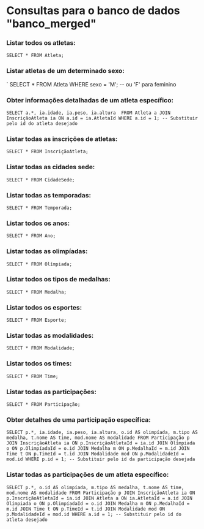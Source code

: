 # Consultas  para o banco de dados "banco_merged"

### Listar todos os atletas:
`
SELECT * FROM Atleta;
`

### Listar atletas de um determinado sexo:
`
SELECT * FROM Atleta WHERE sexo = 'M'; -- ou 'F' para feminino

### Obter informações detalhadas de um atleta específico:
`
SELECT a.*, ia.idade, ia.peso, ia.altura 
FROM Atleta a
JOIN InscriçãoAtleta ia ON a.id = ia.AtletaId
WHERE a.id = 1; -- Substituir pelo id do atleta desejado
`

### Listar todas as inscrições de atletas:
`
SELECT * FROM InscriçãoAtleta;
`

### Listar todas as cidades sede:
`
SELECT * FROM CidadeSede;
`

### Listar todas as temporadas:
`
SELECT * FROM Temporada;
`

### Listar todos os anos:
`
SELECT * FROM Ano;
`

### Listar todas as olimpíadas:
`
SELECT * FROM Olímpiada;
`

### Listar todos os tipos de medalhas:
`
SELECT * FROM Medalha;
`

### Listar todos os esportes:
`
SELECT * FROM Esporte;
`

### Listar todas as modalidades:
`
SELECT * FROM Modalidade;
`

### Listar todos os times:
`
SELECT * FROM Time;
`

### Listar todas as participações:
`
SELECT * FROM Participação;
`

### Obter detalhes de uma participação específica:
`
SELECT p.*, ia.idade, ia.peso, ia.altura, o.id AS olimpíada, m.tipo AS medalha, t.nome AS time, mod.nome AS modalidade
FROM Participação p
JOIN InscriçãoAtleta ia ON p.InscriçãoAtletaId = ia.id
JOIN Olímpiada o ON p.OlimpíadaId = o.id
JOIN Medalha m ON p.MedalhaId = m.id
JOIN Time t ON p.TimeId = t.id
JOIN Modalidade mod ON p.ModalidadeId = mod.id
WHERE p.id = 1; -- Substituir pelo id da participação desejada
`

### Listar todas as participações de um atleta específico:
`
SELECT p.*, o.id AS olimpíada, m.tipo AS medalha, t.nome AS time, mod.nome AS modalidade
FROM Participação p
JOIN InscriçãoAtleta ia ON p.InscriçãoAtletaId = ia.id
JOIN Atleta a ON ia.AtletaId = a.id
JOIN Olímpiada o ON p.OlimpíadaId = o.id
JOIN Medalha m ON p.MedalhaId = m.id
JOIN Time t ON p.TimeId = t.id
JOIN Modalidade mod ON p.ModalidadeId = mod.id
WHERE a.id = 1; -- Substituir pelo id do atleta desejado
`
